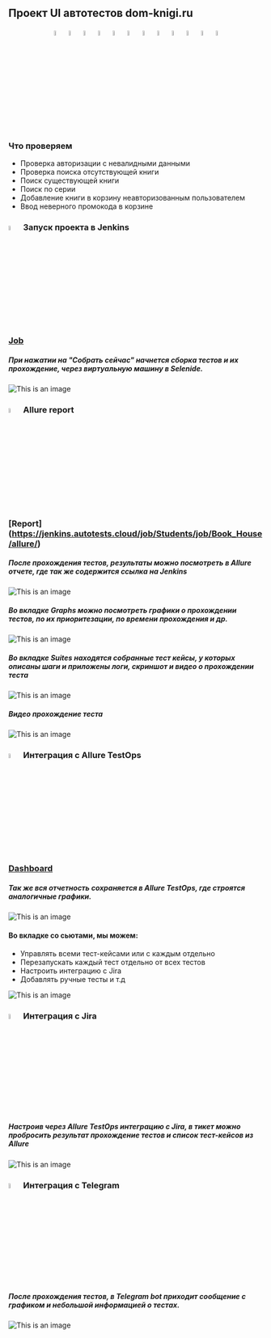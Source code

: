 ## Проект UI автотестов dom-knigi.ru

<!-- Технологии -->
<p  align="center">
  <code><img width="5%" title="Pycharm" src="images/logo/pycharm.png"></code>
  <code><img width="5%" title="Python" src="images/logo/python.png"></code>
  <code><img width="5%" title="Pytest" src="images/logo/pytest.png"></code>
  <code><img width="5%" title="Selene" src="images/logo/selene.png"></code>
  <code><img width="5%" title="Selenium" src="images/logo/selenium.png"></code>
  <code><img width="5%" title="GitHub" src="images/logo/github.png"></code>
  <code><img width="5%" title="Jenkins" src="images/logo/jenkins.png"></code>
  <code><img width="5%" title="Selenoid" src="images/logo/selenoid.png"></code>
  <code><img width="5%" title="Allure Report" src="images/logo/allure_report.png"></code>
  <code><img width="5%" title="Allure TestOps" src="images/logo/allure_testops.png"></code>
  <code><img width="5%" title="Jira" src="images/logo/jira.png"></code>
  <code><img width="5%" title="Telegram" src="images/logo/tg.png"></code>
</p>

<!-- Тест кейсы -->

### Что проверяем
* Проверка авторизации с невалидными данными
* Проверка поиска отсутствующей книги
* Поиск существующей книги
* Поиск по серии
* Добавление книги в корзину неавторизованным пользователем
* Ввод неверного промокода в корзине


### <img width="5%" title="Jenkins" src="images/logo/jenkins.png"> Запуск проекта в Jenkins

### [Job](https://jenkins.autotests.cloud/job/Students/job/Book_House/)

##### При нажатии на "Собрать сейчас" начнется сборка тестов и их прохождение, через виртуальную машину в Selenide.
![This is an image](images/screenshot/jenkins.png)

<!-- Allure report -->

### <img width="5%" title="Allure Report" src="images/logo/allure_report.png"> Allure report
### [Report] (https://jenkins.autotests.cloud/job/Students/job/Book_House/allure/)
##### После прохождения тестов, результаты можно посмотреть в Allure отчете, где так же содержится ссылка на Jenkins
![This is an image](images/screenshot/allure_dashboard.png)

##### Во вкладке Graphs можно посмотреть графики о прохождении тестов, по их приоритезации, по времени прохождения и др.
![This is an image](images/screenshot/allure_graphs.png)

##### Во вкладке Suites находятся собранные тест кейсы, у которых описаны шаги и приложены логи, скриншот и видео о прохождении теста
![This is an image](images/screenshot/allure_suites.png)

##### Видео прохождение теста
![This is an image](images/screenshot/tests_ui.gif)

<!-- Allure TestOps -->

### <img width="5%" title="Allure TestOps" src="images/logo/allure_testops.png"> Интеграция с Allure TestOps

### [Dashboard](https://allure.autotests.cloud/project/2291/dashboards)

##### Так же вся отчетность сохраняется в Allure TestOps, где строятся аналогичные графики.
![This is an image](images/screenshot/allure_testops_dashboard.png)

#### Во вкладке со сьютами, мы можем:
- Управлять всеми тест-кейсами или с каждым отдельно
- Перезапускать каждый тест отдельно от всех тестов
- Настроить интеграцию с Jira
- Добавлять ручные тесты и т.д

![This is an image](images/screenshot/allure_testops_suites.png)


<!-- Jira -->

### <img width="5%" title="Jira" src="images/logo/jira.png"> Интеграция с Jira
##### Настроив через Allure TestOps интеграцию с Jira, в тикет можно пробросить результат прохождение тестов и список тест-кейсов из Allure

![This is an image](images/screenshot/jira.png)


<!-- Telegram -->

### <img width="5%" title="Telegram" src="images/logo/tg.png"> Интеграция с Telegram
##### После прохождения тестов, в Telegram bot приходит сообщение с графиком и небольшой информацией о тестах.

![This is an image](images/screenshot/tg_bot.png)